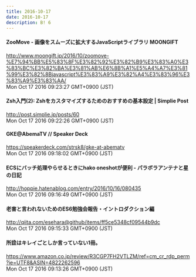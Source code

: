 ```yaml
---
title: 2016-10-17
date: 2016-10-17
description: B! 6
---
```


#### ZooMove - 画像をスムーズに拡大するJavaScriptライブラリ MOONGIFT
http://www.moongift.jp/2016/10/zoomove-%E7%94%BB%E5%83%8F%E3%82%92%E3%82%B9%E3%83%A0%E3%83%BC%E3%82%BA%E3%81%AB%E6%8B%A1%E5%A4%A7%E3%81%99%E3%82%8Bjavascript%E3%83%A9%E3%82%A4%E3%83%96%E3%83%A9%E3%83%AA/<br>
Mon Oct 17 2016 09:23:27 GMT+0900 (JST)<br>


#### Zsh入門(2): Zshをカスタマイズするためのおすすめの基本設定 | Simplie Post
http://post.simplie.jp/posts/60<br>
Mon Oct 17 2016 09:22:26 GMT+0900 (JST)<br>


#### GKE@AbemaTV // Speaker Deck
https://speakerdeck.com/strsk8/gke-at-abematv<br>
Mon Oct 17 2016 09:18:02 GMT+0900 (JST)<br>


#### ECSにバッチ処理やらせるときにhako oneshotが便利 - パラボラアンテナと星の日記
http://hoppie.hatenablog.com/entry/2016/10/16/080435<br>
Mon Oct 17 2016 09:16:49 GMT+0900 (JST)<br>


#### 老害と言われないためのES6勉強会報告・イントロダクション編
http://qiita.com/esehara@github/items/ff5ce5348cf09544b9dc<br>
Mon Oct 17 2016 09:15:33 GMT+0900 (JST)<br>


#### 所詮はキレイごとしか言っていない1冊。
https://www.amazon.co.jp/review/R3CGP7FH2VTLZM/ref=cm_cr_rdp_perm?ie=UTF8&ASIN=4822262596<br>
Mon Oct 17 2016 09:13:26 GMT+0900 (JST)<br>


